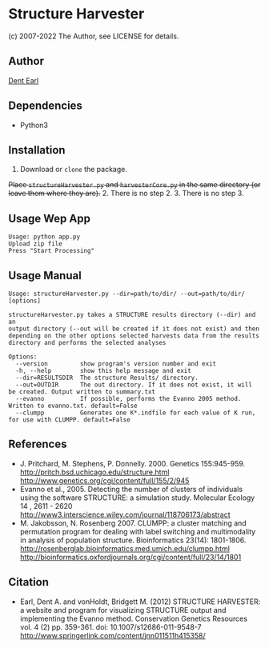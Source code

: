 # Structure Harvester
(c) 2007-2022 The Author, see LICENSE for details.

## Author
[Dent Earl](https://github.com/dentearl/)

## Dependencies
* Python3

## Installation
1. Download or <code>clone</code> the package.

~~Place <code>structureHarvester.py</code> and <code>harvesterCore.py</code> in the same directory (or leave them where they are).~~
2. There is no step 2.
3. There is no step 3.

## Usage Wep App
    Usage: python app.py
    Upload zip file
    Press "Start Processing"

## Usage Manual
    Usage: structureHarvester.py --dir=path/to/dir/ --out=path/to/dir/ [options]

    structureHarvester.py takes a STRUCTURE results directory (--dir) and an
    output directory (--out will be created if it does not exist) and then
    depending on the other options selected harvests data from the results
    directory and performs the selected analyses

    Options:
      --version         show program's version number and exit
      -h, --help        show this help message and exit
      --dir=RESULTSDIR  The structure Results/ directory.
      --out=OUTDIR      The out directory. If it does not exist, it will be created. Output written to summary.txt
      --evanno          If possible, performs the Evanno 2005 method. Written to evanno.txt. default=False
      --clumpp          Generates one K*.indfile for each value of K run, for use with CLUMPP. default=False

## References
* J. Pritchard, M. Stephens, P. Donnelly. 2000. Genetics 155:945-959. http://pritch.bsd.uchicago.edu/structure.html http://www.genetics.org/cgi/content/full/155/2/945
* Evanno et al., 2005. Detecting the number of clusters of individuals using the software STRUCTURE: a simulation study. Molecular Ecology 14 , 2611 - 2620 http://www3.interscience.wiley.com/journal/118706173/abstract
* M. Jakobsson, N. Rosenberg 2007. CLUMPP: a cluster matching and permutation program for dealing with label switching and multimodality in analysis of population structure. Bioinformatics 23(14): 1801-1806. http://rosenberglab.bioinformatics.med.umich.edu/clumpp.html http://bioinformatics.oxfordjournals.org/cgi/content/full/23/14/1801

## Citation
* Earl, Dent A. and vonHoldt, Bridgett M. (2012) STRUCTURE HARVESTER: a website and program for visualizing STRUCTURE output and implementing the Evanno method. Conservation Genetics Resources vol. 4 (2) pp. 359-361. doi: 10.1007/s12686-011-9548-7 http://www.springerlink.com/content/jnn011511h415358/
